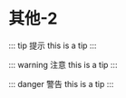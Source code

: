 # 其他-2


::: tip 提示
this is a tip
:::

::: warning 注意
this is a tip
:::

::: danger 警告
this is a tip
:::